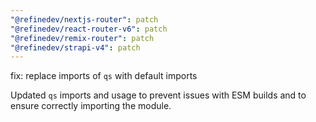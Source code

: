 ```yaml
---
"@refinedev/nextjs-router": patch
"@refinedev/react-router-v6": patch
"@refinedev/remix-router": patch
"@refinedev/strapi-v4": patch
---
```


fix: replace imports of `qs` with default imports

Updated `qs` imports and usage to prevent issues with ESM builds and to ensure correctly importing the module.

